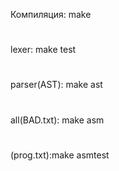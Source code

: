 Компиляция: make 
#
lexer: make test
#
parser(AST): make ast
# 
all(BAD.txt): make asm
#
(prog.txt):make asmtest
